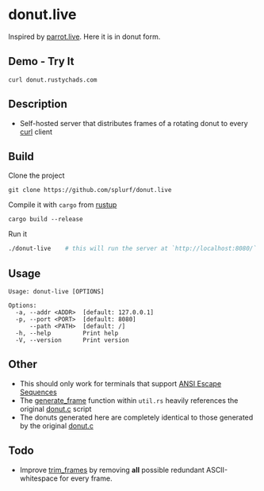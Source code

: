 # donut.live

Inspired by [parrot.live](https://github.com/hugomd/parrot.live). Here it is in donut form.

## Demo - Try It
```
curl donut.rustychads.com
```


## Description
- Self-hosted server that distributes frames of a rotating donut to every [curl](https://en.wikipedia.org/wiki/CURL) client


## Build
Clone the project
```
git clone https://github.com/splurf/donut.live
```
Compile it with `cargo` from [rustup](https://rustup.rs/)
```
cargo build --release
```
Run it
```bash
./donut-live    # this will run the server at `http://localhost:8080/`
```

## Usage
```
Usage: donut-live [OPTIONS]

Options:
  -a, --addr <ADDR>  [default: 127.0.0.1]
  -p, --port <PORT>  [default: 8080]
      --path <PATH>  [default: /]
  -h, --help         Print help
  -V, --version      Print version
```

## Other
- This should only work for terminals that support [ANSI Escape Sequences](https://en.wikipedia.org/wiki/ANSI_escape_code)
- The [generate_frame](https://github.com/splurf/donut.live/blob/master/src/util.rs#L20) function within `util.rs` heavily references the original [donut.c](https://www.a1k0n.net/2011/07/20/donut-math.html) script
- The donuts generated here are completely identical to those generated by the original [donut.c](https://www.a1k0n.net/2011/07/20/donut-math.html)

## Todo
- Improve [trim_frames](https://github.com/splurf/donut.live/blob/master/src/util.rs#L93) by removing **all** possible redundant ASCII-whitespace for every frame.
